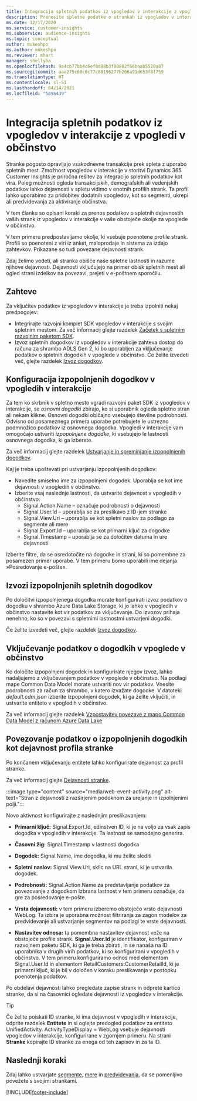 ```yaml
---
title: Integracija spletnih podatkov iz vpogledov v interakcije z vpogledi v občinstvo
description: Prenesite spletne podatke o strankah iz vpogledov v interakcije v vpoglede v občinstvo.
ms.date: 12/17/2020
ms.service: customer-insights
ms.subservice: audience-insights
ms.topic: conceptual
author: mukeshpo
ms.author: mukeshpo
ms.reviewer: mhart
manager: shellyha
ms.openlocfilehash: 9a4cb77bb4c6ef0d88b3f00802f66baab5520a07
ms.sourcegitcommit: aaa275c60c0c77c88196277b266a91d653f8f759
ms.translationtype: HT
ms.contentlocale: sl-SI
ms.lasthandoff: 04/14/2021
ms.locfileid: "5896439"
---
```

# <a name="integrate-web-data-from-engagement-insights-with-audience-insights"></a>Integracija spletnih podatkov iz vpogledov v interakcije z vpogledi v občinstvo

Stranke pogosto opravljajo vsakodnevne transakcije prek spleta z uporabo spletnih mest. Zmožnost vpogledov v interakcije v storitvi Dynamics 365 Customer Insights je priročna rešitev za integracijo spletnih podatkov kot vira. Poleg možnosti ogleda transakcijskih, demografskih ali vedenjskih podatkov lahko dejavnosti v spletu vidimo v enotnih profilih strank. Ta profil lahko uporabimo za pridobitev dodatnih vpogledov, kot so segmenti, ukrepi ali predvidevanja za aktiviranje občinstva.

V tem članku so opisani koraki za prenos podatkov o spletnih dejavnostih vaših strank iz vpogledov v interakcije v vaše obstoječe okolje za vpoglede v občinstvo.

V tem primeru predpostavljamo okolje, ki vsebuje poenotene profile strank. Profili so poenoteni z viri iz anket, maloprodaje in sistema za izdajo zahtevkov. Prikazane so tudi povezane dejavnosti strank. 

Zdaj želimo vedeti, ali stranka obišče naše spletne lastnosti in razume njihove dejavnosti. Dejavnosti vključujejo na primer obisk spletnih mest ali ogled strani izdelkov na povezavi, prejeti v e-poštnem sporočilu.

## <a name="prerequisites"></a>Zahteve

Za vključitev podatkov iz vpogledov v interakcije je treba izpolniti nekaj predpogojev: 

- Integrirajte razvojni komplet SDK vpogledov v interakcije s svojim spletnim mestom. Za več informacij glejte razdelek [Začetek s spletnim razvojnim paketom SDK](../engagement-insights/instrument-website.md).
- Izvoz spletnih dogodkov iz vpogledov v interakcije zahteva dostop do računa za shrambo ADLS Gen 2, ki bo uporabljen za vključevanje podatkov o spletnih dogodkih v vpoglede v občinstvo. Če želite izvedeti več, glejte razdelek [Izvoz dogodkov](../engagement-insights/export-events.md).

## <a name="configure-refined-events-in-engagement-insights"></a>Konfiguracija izpopolnjenih dogodkov v vpogledih v interakcije

Za tem ko skrbnik v spletno mesto vgradi razvojni paket SDK iz vpogledov v interakcije, se *osnovni dogodki* zbirajo, ko si uporabnik ogleda spletno stran ali nekam klikne. Osnovni dogodki običajno vsebujejo številne podrobnosti. Odvisno od posameznega primera uporabe potrebujete le ustrezno podmnožico podatkov iz osnovnega dogodka. Vpogledi v interakcije vam omogočajo ustvariti *izpopolnjene dogodke*, ki vsebujejo le lastnosti osnovnega dogodka, ki ga izberete.     

Za več informacij glejte razdelek [Ustvarjanje in spreminjanje izpopolnjenih dogodkov](../engagement-insights/refined-events.md).

Kaj je treba upoštevati pri ustvarjanju izpopolnjenih dogodkov: 

- Navedite smiselno ime za izpopolnjeni dogodek. Uporablja se kot ime dejavnosti v vpogledih v občinstvo.
- Izberite vsaj naslednje lastnosti, da ustvarite dejavnost v vpogledih v občinstvo: 
    - Signal.Action.Name – označuje podrobnosti o dejavnosti
    - Signal.User.Id – uporablja se za preslikavo z ID-jem stranke
    - Signal.View.Uri – uporablja se kot spletni naslov za podlago za segmente ali mere
    - Signal.Export.Id – uporablja se kot primarni ključ za dogodke
    - Signal.Timestamp – uporablja se za določitev datuma in ure dejavnosti

Izberite filtre, da se osredotočite na dogodke in strani, ki so pomembne za posamezen primer uporabe. V tem primeru bomo uporabili ime dejanja »Posredovanje e-pošte«.

## <a name="export-the-refined-web-events"></a>Izvozi izpopolnjenih spletnih dogodkov 

Po določitvi izpopolnjenega dogodka morate konfigurirati izvoz podatkov o dogodku v shrambo Azure Data Lake Storage, ki jo lahko v vpogledih v občinstvo nastavite kot vir podatkov za vključevanje. Do izvozov prihaja nenehno, ko so v povezavi s spletnimi lastnostmi ustvarjeni dogodki.

Če želite izvedeti več, glejte razdelek [Izvoz dogodkov](../engagement-insights/export-events.md).

## <a name="ingest-event-data-to-audience-insights"></a>Vključevanje podatkov o dogodkih v vpoglede v občinstvo

Ko določite izpopolnjeni dogodek in konfigurirate njegov izvoz, lahko nadaljujemo z vključevanjem podatkov v vpoglede v občinstvo. Na podlagi mape Common Data Model morate ustvariti nov vir podatkov. Vnesite podrobnosti za račun za shrambo, v katero izvažate dogodke. V datoteki *default.cdm.json* izberite izpopolnjeni dogodek, ki ga želite vključiti, in ustvarite entiteto v vpogledih v občinstvo.

Za več informacij glejte razdelek [Vzpostavitev povezave z mapo Common Data Model z računom Azure Data Lake](connect-common-data-model.md)


## <a name="relate-refined-event-data-as-an-activity-of-a-customer-profile"></a>Povezovanje podatkov o izpopolnjenih dogodkih kot dejavnost profila stranke

Po končanem vključevanju entitete lahko konfigurirate dejavnost za profil stranke.

Za več informacij glejte [Dejavnosti stranke](activities.md).

:::image type="content" source="media/web-event-activity.png" alt-text="Stran z dejavnosti z razširjenim podoknom za urejanje in izpolnjenimi polji.":::

Novo aktivnost konfigurirajte z naslednjim preslikavanjem: 

- **Primarni ključ:** Signal.Export.Id, edinstven ID, ki je na voljo za vsak zapis dogodka v vpogledih v interakcije. Ta lastnost se samodejno generira.

- **Časovni žig:** Signal.Timestamp v lastnosti dogodka

- **Dogodek:** Signal.Name, ime dogodka, ki mu želite slediti

- **Spletni naslov:** Signal.View.Uri, sklic na URL strani, ki je ustvarila dogodek.

- **Podrobnosti:** Signal.Action.Name za predstavljanje podatkov za povezovanje z dogodkom Izbrana lastnost v tem primeru označuje, da gre za posredovanje e-pošte.

- **Vrsta dejavnosti:** v tem primeru izberemo obstoječo vrsto dejavnosti WebLog. Ta izbira je uporabna možnost filtriranja za zagon modelov za predvidevanje ali ustvarjanje segmentov na podlagi te vrste dejavnosti.

- **Nastavitev odnosa:** ta pomembna nastavitev dejavnost veže na obstoječe profile strank. **Signal.User.Id** je identifikator, konfiguriran v razvojnem paketu SDK, ki ga je treba zbirati, in se nanaša na ID uporabnika v drugih virih podatkov, ki so konfigurirani v vpogledih v občinstvo. V tem primeru konfiguriramo odnos med elementom Signal.User.Id in elementom RetailCustomers:CustomerRetailId, ki je primarni ključ, ki je bil v določen v koraku preslikavanja v postopku poenotenja podatkov.


Po obdelavi dejavnosti lahko pregledate zapise strank in odprete kartico stranke, da si na časovnici ogledate dejavnosti iz vpogledov v interakcije. 

> [!TIP]
> Če želite poiskati ID stranke, ki ima dejavnost v vpogledih v interakcije, odprite razdelek **Entitete** in si oglejte predogled podatkov za entiteto UnifiedActivity. ActivityTypeDisplay = WebLog vsebuje dejavnosti vpogledov v interakcije, konfigurirane v zgornjem primeru. Na strani **Stranke** kopirajte ID stranke za enega od teh zapisov in za ta ID.

## <a name="next-steps"></a>Naslednji koraki

Zdaj lahko ustvarjate [segmente](segments.md), [mere](measures.md) in [predvidevanja](predictions.md), da se pomenljivo povežete s svojimi strankami.


[!INCLUDE[footer-include](../includes/footer-banner.md)]